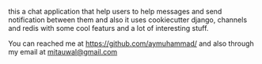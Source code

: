 this a chat application that help users to help messages and send notification between them and also it uses cookiecutter django, channels and redis with some cool featurs and a lot of interesting stuff.

You can reached me at https://github.com/aymuhammad/ and also through my email at mitauwal@gmail.com